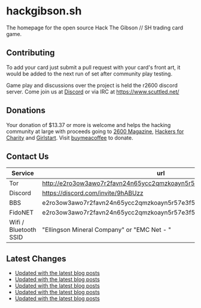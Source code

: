 # hackgibson.sh
The homepage for the open source Hack The Gibson // SH trading card game.


## Contributing

To add your card just submit a pull request with your card's front art, it would be added to the next run of set after community play testing.

Game play and discussions over the project is held the r2600 discord server. Come join us at [Discord](https://discord.com/invite/9hABUzz) or via IRC at https://www.scuttled.net/


## Donations

Your donation of $13.37 or more is welcome and helps the hacking community at large with proceeds going to [2600 Magazine](https://2600.com/), [Hackers for Charity](https://hackersforcharity.org) and [Girlstart](https://girlstart.org).  Visit [buymeacoffee](https://www.buymeacoffee.com/hackgibson.sh) to donate.


## Contact Us

Service | url
-|-
Tor | http://e2ro3ow3awo7r2favn24n65ycc2qmzkoayn5r57e3f56nvjwdcgg32ad.onion
Discord | https://discord.com/invite/9hABUzz
BBS | e2ro3ow3awo7r2favn24n65ycc2qmzkoayn5r57e3f56nvjwdcgg32ad.onion:23
FidoNET | e2ro3ow3awo7r2favn24n65ycc2qmzkoayn5r57e3f56nvjwdcgg32ad.onion:24554
Wifi / Bluetooth SSID | "Ellingson Mineral Company" or "EMC Net - <fidonet address>"

## Latest Changes
<!-- BLOG-POST-LIST:START -->
- [Updated with the latest blog posts](https://github.com/DFW2600/hackgibson.sh/commit/db92a2be275be024e0af2225534d7b7c65741774)
- [Updated with the latest blog posts](https://github.com/DFW2600/hackgibson.sh/commit/4d75ab2f06ff7b7443c1897fea16839efca8b566)
- [Updated with the latest blog posts](https://github.com/DFW2600/hackgibson.sh/commit/e9f726b0d462e6bb1b359c02df3e380e0921d6a4)
- [Updated with the latest blog posts](https://github.com/DFW2600/hackgibson.sh/commit/d0edd3fe001e4af32fb3684b12f85c5df3b42298)
- [Updated with the latest blog posts](https://github.com/DFW2600/hackgibson.sh/commit/6cc6e8b8213681779e4224836bc3959616151193)
<!-- BLOG-POST-LIST:END -->
